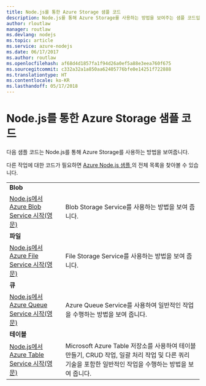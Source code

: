 ```yaml
---
title: Node.js를 통한 Azure Storage 샘플 코드
description: Node.js를 통해 Azure Storage를 사용하는 방법을 보여주는 샘플 코드입니다.
author: rloutlaw
manager: routlaw
ms.devlang: nodejs
ms.topic: article
ms.service: azure-nodejs
ms.date: 06/17/2017
ms.author: routlaw
ms.openlocfilehash: af68d4d1857fa1f94d26a0ef5a88e3eea760f675
ms.sourcegitcommit: c332a32a1a850aa62405776bfe0e14251f722888
ms.translationtype: HT
ms.contentlocale: ko-KR
ms.lasthandoff: 05/17/2018
---
```

# <a name="azure-storage-with-nodejs-code-samples"></a>Node.js를 통한 Azure Storage 샘플 코드

다음 샘플 코드는 Node.js를 통해 Azure Storage를 사용하는 방법을 보여줍니다.

다른 작업에 대한 코드가 필요하면 [Azure Node.js 샘플 ](https://azure.microsoft.com/resources/samples/?term=nodejs)의 전체 목록을 찾아볼 수 있습니다.


| | |
|---|---|
| **Blob** ||
| [Node.js에서 Azure Blob Service 시작(영문)](https://github.com/Azure-Samples/storage-blob-node-getting-started) | Blob Storage Service를 사용하는 방법을 보여 줍니다. |
| **파일** ||
| [Node.js에서 Azure File Service 시작(영문)](https://azure.microsoft.com/resources/samples/storage-file-node-getting-started/) | File Storage Service를 사용하는 방법을 보여 줍니다. |
| **큐** ||
| [Node.js에서 Azure Queue Service 시작(영문)](https://azure.microsoft.com/resources/samples/storage-queue-node-getting-started/) | Azure Queue Service를 사용하여 일반적인 작업을 수행하는 방법을 보여 줍니다. |
| **테이블** ||
| [Node.js에서 Azure Table Service 시작(영문)](https://azure.microsoft.com/resources/samples/storage-table-node-getting-started/) | Microsoft Azure Table 저장소를 사용하여 테이블 만들기, CRUD 작업, 일괄 처리 작업 및 다른 쿼리 기술을 포함한 일반적인 작업을 수행하는 방법을 보여 줍니다. |
